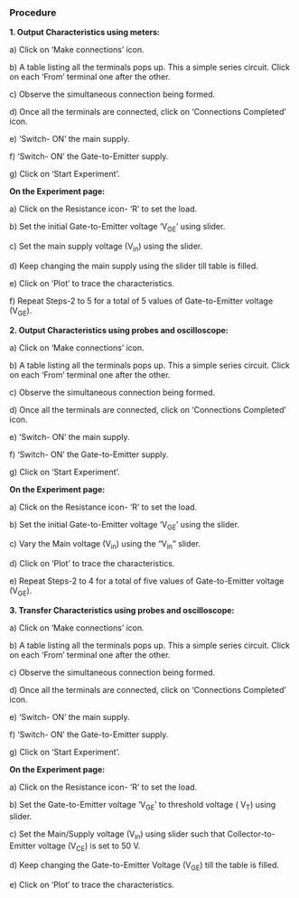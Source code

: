 ### Procedure

**1.	Output Characteristics using meters:**

a)	Click on ‘Make connections’ icon.

b)	A table listing all the terminals pops up. This a simple series circuit. Click on each ‘From’ terminal one after the other.

c)	Observe the simultaneous connection being formed.

d)	Once all the terminals are connected, click on ‘Connections Completed’ icon.

e)	‘Switch- ON’ the main supply.

f)	‘Switch- ON’ the Gate-to-Emitter supply.

g)	Click on ‘Start Experiment’.


**On the Experiment page:**

a)	Click on the Resistance icon- ‘R’ to set the load.

b)	Set the initial Gate-to-Emitter voltage ‘V<sub>GE</sub>’ using slider.

c)	Set the main supply voltage (V<sub>in</sub>) using the slider.

d)	Keep changing the main supply using the slider till table is filled.

e)	Click on ‘Plot’ to trace the characteristics.

f)	Repeat Steps-2 to 5 for a total of 5 values of Gate-to-Emitter voltage (V<sub>GE</sub>).


**2.	Output Characteristics using probes and oscilloscope:**

a)	Click on ‘Make connections’ icon.

b)	A table listing all the terminals pops up. This a simple series circuit. Click on each ‘From’ terminal one after the other.

c)	Observe the simultaneous connection being formed.

d)	Once all the terminals are connected, click on ‘Connections Completed’ icon.

e)	‘Switch- ON’ the main supply.

f)	‘Switch- ON’ the Gate-to-Emitter supply.

g)	Click on ‘Start Experiment’.


**On the Experiment page:**

a)	Click on the Resistance icon- ‘R’ to set the load.

b)	Set the initial Gate-to-Emitter voltage ‘V<sub>GE</sub>’ using the slider.

c)	Vary the Main voltage (V<sub>in</sub>) using the “V<sub>in</sub>” slider.

d)	Click on ‘Plot’ to trace the characteristics.

e)	Repeat Steps-2 to 4 for a total of five values of Gate-to-Emitter voltage (V<sub>GE</sub>).


**3.	Transfer Characteristics using probes and oscilloscope:**

a)	Click on ‘Make connections’ icon.

b)	A table listing all the terminals pops up. This a simple series circuit. Click on each ‘From’ terminal one after the other.

c)	Observe the simultaneous connection being formed.

d)	Once all the terminals are connected, click on ‘Connections Completed’ icon.

e)	‘Switch- ON’ the main supply.

f)	‘Switch- ON’ the Gate-to-Emitter supply.

g)	Click on ‘Start Experiment’.


**On the Experiment page:**

a)	Click on the Resistance icon- ‘R’ to set the load. 

b)	Set the Gate-to-Emitter voltage ‘V<sub>GE</sub>’ to threshold voltage ( V<sub>T</sub>) using slider.

c)	Set the Main/Supply voltage (V<sub>in</sub>) using slider such that Collector-to-Emitter voltage (V<sub>CE</sub>) is set to 50 V.

d)	Keep changing the Gate-to-Emitter Voltage (V<sub>GE</sub>) till the table is filled.

e)	Click on ‘Plot’ to trace the characteristics.

